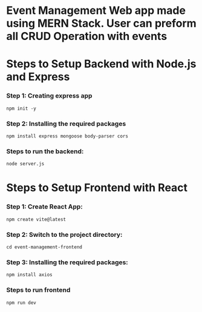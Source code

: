 <h1> Event Management Web app made using MERN Stack. User can preform all CRUD Operation with events </h1>

<h1> Steps to Setup Backend with Node.js and Express </h1>

<h3>Step 1: Creating express app </h3>
  
    npm init -y

<h3> Step 2: Installing the required packages </h3>

    npm install express mongoose body-parser cors

<h3> Steps to run the backend: </h3>

    node server.js

<h1>Steps to Setup Frontend with React</h1>

<h3>Step 1: Create React App:</h3>

    npm create vite@latest
    
<h3>Step 2: Switch to the project directory:</h3>

    cd event-management-frontend

<h3>Step 3: Installing the required packages:</h3>

    npm install axios

<h3>Steps to run frontend</h3>

    npm run dev
